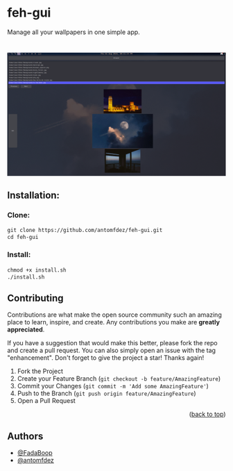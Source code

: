 
# feh-gui

Manage all your wallpapers in one simple app.

#
![App Screenshot](https://github.com/antomfdez/feh-gui/blob/main/ex.png)

## Installation:
### Clone:
```
git clone https://github.com/antomfdez/feh-gui.git
cd feh-gui
```
### Install:
```
chmod +x install.sh
./install.sh
```

<!-- CONTRIBUTING -->
## Contributing

Contributions are what make the open source community such an amazing place to learn, inspire, and create. Any contributions you make are **greatly appreciated**.

If you have a suggestion that would make this better, please fork the repo and create a pull request. You can also simply open an issue with the tag "enhancement".
Don't forget to give the project a star! Thanks again!

1. Fork the Project
2. Create your Feature Branch (`git checkout -b feature/AmazingFeature`)
3. Commit your Changes (`git commit -m 'Add some AmazingFeature'`)
4. Push to the Branch (`git push origin feature/AmazingFeature`)
5. Open a Pull Request

<p align="right">(<a href="#readme-top">back to top</a>)</p>

## Authors

- [@FadaBoop](https://www.github.com/FadaBoop)
- [@antomfdez](https://www.github.com/antomfdez)

